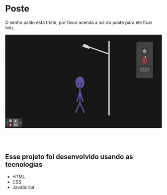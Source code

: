 # Poste

O senho palito esta triste, por favor acenda a luz do poste para ele ficar feliz.

<p align="center">
      <img src="./Assets/img/poste.gif" width="600" height="300">
<p align="center">
 
 <br>
 <br>
 <h2> Esse projeto foi desenvolvido usando as tecnologias </h2>
 
 * HTML
 * CSS
 *  JavaScript
